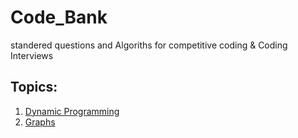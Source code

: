 # Code_Bank
standered questions and Algoriths for competitive coding & Coding Interviews

## Topics:
1. [Dynamic Programming](https://github.com/kanti170102041/Code_Bank/blob/alpha/Dynamic%20Programming/README.md)
2. [Graphs](https://github.com/kanti170102041/Code_Bank/blob/main/Graphs/README.md)
